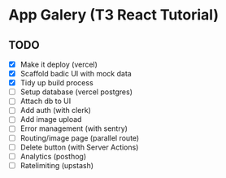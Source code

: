 # App Galery (T3 React Tutorial)

## TODO

- [x] Make it deploy (vercel)
- [x] Scaffold badic UI with mock data
- [x] Tidy up build process
- [ ] Setup database (vercel postgres)
- [ ] Attach db to UI
- [ ] Add auth (with clerk)
- [ ] Add image upload
- [ ] Error management (with sentry)
- [ ] Routing/image page (parallel route)
- [ ] Delete button (with Server Actions)
- [ ] Analytics (posthog)
- [ ] Ratelimiting (upstash)
